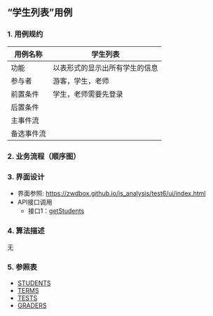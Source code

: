 ## “学生列表”用例

### 1. 用例规约

用例名称 | 学生列表
---|---
功能 | 以表形式的显示出所有学生的信息
参与者 | 游客，学生，老师
前置条件 | 学生，老师需要先登录
后置条件 | 
主事件流 | 
备选事件流 | 

### 2. 业务流程（顺序图）

### 3. 界面设计
- 界面参照: https://zwdbox.github.io/is_analysis/test6/ui/index.html
- API接口调用
    - 接口1：[getStudents](https://note.youdao.com/)

### 4. 算法描述
无

### 5. 参照表
- [STUDENTS](https://note.youdao.com/)
- [TERMS](https://note.youdao.com/)
- [TESTS](https://note.youdao.com/)
- [GRADERS](https://note.youdao.com/)